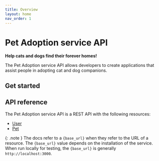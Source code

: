```yaml
---
title: Overview
layout: home
nav_order: 1
---
```


# Pet Adoption service API

**Help cats and dogs find their forever homes!**

The Pet Adoption service API allows developers to create applications that assist people in adopting cat and dog companions.

## Get started

## API reference

The Pet Adoption service API is a REST API with the following resources:

* [User](api/user.md)
* [Pet](api/pet.md)

{: .note }
The docs refer to a `{base_url}` when they refer to the URL of a resource. The `{base_url}` value depends on the installation of the service. When run locally for testing, the `{base_url}` is generally `http://localhost:3000`.
